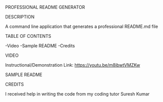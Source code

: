 PROFESSIONAL README GENERATOR 

DESCRIPTION

A command line application that generates a professional README.md file

TABLE OF CONTENTS

-Video
-Sample README
-Credits

VIDEO

Instructional/Demonstration Link: https://youtu.be/m8ibwtVMZKw

SAMPLE README

CREDITS

I received help in writing the code from my coding tutor Suresh Kumar 
